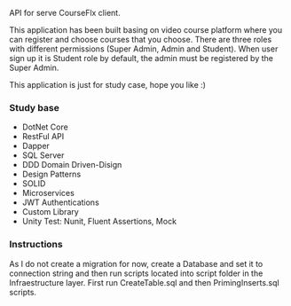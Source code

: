 API for serve CourseFlx client.

This application has been built basing on video course platform where you can register and choose courses that you choose. There are three roles with different permissions (Super Admin, Admin and Student). When user sign up it is Student role by default, the admin must be registered by the Super Admin.

This application is just for study case, hope you like :)


### Study base
- DotNet Core
- RestFul API
- Dapper
- SQL Server
- DDD Domain Driven-Disign
- Design Patterns
- SOLID
- Microservices
- JWT Authentications
- Custom Library
- Unity Test: Nunit, Fluent Assertions, Mock

### Instructions
As I do not create a migration for now, create a Database and set it to connection string and then run scripts located into script folder in the Infraestructure layer. 
First run CreateTable.sql and then PrimingInserts.sql scripts.
